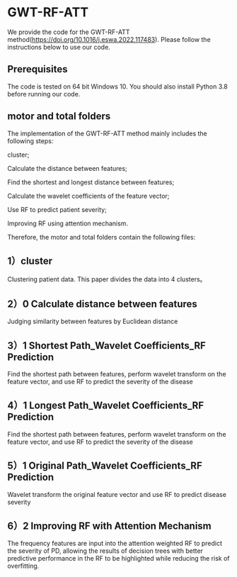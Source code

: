 # GWT-RF-ATT
We provide the code for the GWT-RF-ATT method(https://doi.org/10.1016/j.eswa.2022.117483). Please follow the instructions below to use our code.
## Prerequisites
The code is tested on 64 bit Windows 10. You should also install Python 3.8 before running our code.
## motor and total folders
The implementation of the GWT-RF-ATT method mainly includes the following steps:

cluster;

Calculate the distance between features;

Find the shortest and longest distance between features;

Calculate the wavelet coefficients of the feature vector;

Use RF to predict patient severity;

Improving RF using attention mechanism.

Therefore, the motor and total folders contain the following files:
## 1）cluster
Clustering patient data. This paper divides the data into 4 clusters。
## 2）0 Calculate distance between features
Judging similarity between features by Euclidean distance
## 3）1 Shortest Path_Wavelet Coefficients_RF Prediction
Find the shortest path between features, perform wavelet transform on the feature vector, and use RF to predict the severity of the disease
## 4）1 Longest Path_Wavelet Coefficients_RF Prediction
Find the shortest path between features, perform wavelet transform on the feature vector, and use RF to predict the severity of the disease
## 5）1 Original Path_Wavelet Coefficients_RF Prediction
Wavelet transform the original feature vector and use RF to predict disease severity
## 6）2 Improving RF with Attention Mechanism
The frequency features are input into the attention weighted RF to predict the severity of PD, allowing the results of decision trees with better predictive performance in the RF to be highlighted while reducing the risk of overfitting.
